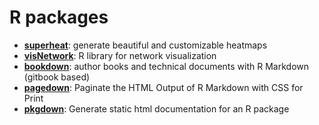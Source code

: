 # R packages
- **[superheat](https://github.com/rlbarter/superheat)**: generate beautiful 
and customizable heatmaps
- **[visNetwork](https://github.com/datastorm-open/visNetwork)**: R library for 
network visualization
- **[bookdown](https://github.com/rstudio/bookdown)**: author books and technical 
documents with R Markdown (gitbook based)
- **[pagedown](https://github.com/rstudio/pagedown)**: Paginate the HTML Output 
of R Markdown with CSS for Print
- **[pkgdown](https://github.com/r-lib/pkgdown)**: Generate static html 
documentation for an R package
